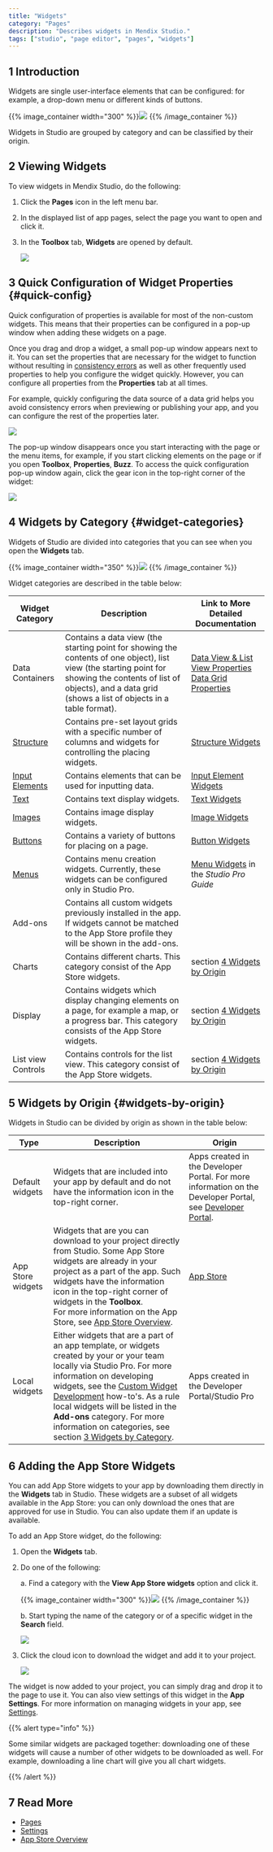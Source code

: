 ```yaml
---
title: "Widgets"
category: "Pages"
description: "Describes widgets in Mendix Studio."
tags: ["studio", "page editor", "pages", "widgets"]
---
```


## 1 Introduction

Widgets are single user-interface elements that can be configured: for example, a drop-down menu or different kinds of buttons.

{{% image_container width="300" %}}![](attachments/page-editor-widgets/widgets-examples.png)
{{% /image_container %}}

Widgets in Studio are grouped by category and can be classified by their origin.

## 2 Viewing Widgets

To view widgets in Mendix Studio, do the following:

1. Click the **Pages** icon in the left menu bar.

2. In the displayed list of app pages, select the page you want to open and click it.

3. In the **Toolbox** tab, **Widgets** are opened by default.

   ![](attachments/page-editor-widgets/toolbox-widgets.png)

## 3 Quick Configuration of Widget Properties {#quick-config}

Quick configuration of properties is available for most of the non-custom widgets. This means that their properties can be configured in a pop-up window when adding these widgets on a page. 

Once you drag and drop a widget, a small pop-up window appears next to it. You can set the properties that are necessary for the widget to function without resulting in [consistency errors](consistency-errors) as well as other frequently used properties to help you configure the widget quickly. However, you can configure all properties from the **Properties** tab at all times. 

For example, quickly configuring the data source of a data grid helps you avoid consistency errors when previewing or publishing your app, and you can configure the rest of the properties later.

![](attachments/page-editor-widgets/quick-config.png)

The pop-up window disappears once you start interacting with the page or the menu items, for example, if you start clicking elements on the page or if you open **Toolbox**, **Properties**, **Buzz**. To access the quick configuration pop-up window again, click the gear icon in the top-right corner of the widget:

![](attachments/page-editor-widgets/quick-widget-icon.png)

## 4 Widgets by Category {#widget-categories}

Widgets of Studio are divided into categories that you can see when you open the **Widgets** tab.

{{% image_container width="350" %}}![](attachments/page-editor-widgets/widgets-categories.png)
{{% /image_container %}}

Widget categories are described in the table below:

| Widget Category                                      | Description                                                  | Link to More Detailed Documentation                          |
| ---------------------------------------------------- | ------------------------------------------------------------ | ------------------------------------------------------------ |
| Data Containers                                      | Contains a data view (the starting point for showing the contents of one object),  list view (the starting point for showing the contents of list of objects), and a data grid (shows a list of objects in a table format). | [Data View & List View Properties](page-editor-data-view-list-view)<br />[Data Grid Properties](page-editor-data-grid) |
| [Structure](page-editor-widgets-structure)           | Contains pre-set layout grids with a specific number of columns and widgets for controlling the placing widgets. | [Structure Widgets](page-editor-widgets-structure)           |
| [Input Elements](page-editor-widgets-input-elements) | Contains elements that can be used for inputting data.       | [Input Element Widgets](page-editor-widgets-input-elements)  |
| [Text](page-editor-widgets-text)                     | Contains text display widgets.                               | [Text Widgets](page-editor-widgets-text)                     |
| [Images](page-editor-widgets-images)                 | Contains image display widgets.                              | [Image Widgets](page-editor-widgets-images)                  |
| [Buttons](page-editor-widgets-buttons)               | Contains a variety of buttons for placing on a page.         | [Button Widgets](page-editor-widgets-buttons)                |
| [Menus](/refguide/menu-widgets)                      | Contains menu creation widgets. Currently, these widgets can be configured only in Studio Pro. | [Menu Widgets](/refguide/menu-widgets) in the *Studio Pro Guide* |
| Add-ons                                              | Contains all custom widgets previously installed in the app. If widgets cannot be matched to the App Store profile they will be shown in the add-ons. |                                                              |
| Charts                                               | Contains different charts. This category consist of the App Store widgets. | section [4 Widgets by Origin](#widgets-by-origin)            |
| Display                                              | Contains widgets which display changing elements on a page, for example a map, or a progress bar. This category consists of the App Store widgets. | section [4 Widgets by Origin](#widgets-by-origin)            |
| List view Controls                                   | Contains controls for the list view. This category consist of the App Store widgets. | section [4 Widgets by Origin](#widgets-by-origin)            |

## 5 Widgets by Origin {#widgets-by-origin}

Widgets in Studio can be divided by origin as shown in the table below:

| Type              | Description                                                  | Origin                                                       |
| ----------------- | ------------------------------------------------------------ | ------------------------------------------------------------ |
| Default widgets   | Widgets that are included into your app by default and do not have the information icon in the top-right corner. | Apps created in the Developer Portal. For more information on the Developer Portal, see [Developer Portal](https://docs.mendix.com/developerportal/). |
| App Store widgets | Widgets that are you can download to your project directly from Studio. Some App Store widgets are already in your project as a part of the app. Such widgets have the information icon in the top-right corner of widgets in the **Toolbox**. <br />For more information on the App Store, see [App Store Overview](/appstore/general/app-store-overview). | [App Store](/appstore/index)                     |
| Local widgets     | Either widgets that are a part of an app template, or widgets created by your or your team locally via Studio Pro. For more information on developing widgets, see the [Custom Widget Development](/howto7/widget-development/) how-to's. As a rule local widgets will be listed in the **Add-ons** category. For more information on categories, see section [3 Widgets by Category](#widget-categories). | Apps created in the  Developer Portal/Studio Pro        |

## 6 Adding the App Store Widgets

You can add App Store widgets to your app by downloading them directly in the **Widgets** tab in Studio. These widgets are a subset of all widgets available in the App Store: you can only download the ones that are approved for use in Studio. You can also update them if an update is available.

To add an App Store widget, do the following:

1. Open the **Widgets** tab.

2.  Do one of the following: <br />

    a. Find a category with the **View App Store widgets** option and click it.  <br />

    {{% image_container width="300" %}}![](attachments/page-editor-widgets/view-app-store-widgets.png)
    {{% /image_container %}}<br />

    b.  Start typing the name of the category or of a specific widget in the **Search** field. <br />

    ![](attachments/page-editor-widgets/slider.png)

3.  Click the cloud icon to download the widget and add it to your project.

    ![](attachments/page-editor-widgets/app-store-download.png)

The widget is now added to your project, you can simply drag and drop it to the page to use it. You can also view settings of this widget in the **App Settings**.  For more information on managing widgets in your app, see [Settings](settings).

{{% alert type="info" %}}

Some similar widgets are packaged together: downloading one of these widgets will cause a number of other widgets to be downloaded as well. For example, downloading a line chart will give you all chart widgets.

{{% /alert %}}

## 7 Read More 

* [Pages](page-editor)
* [Settings](settings)
* [App Store Overview](/appstore/general/app-store-overview)
